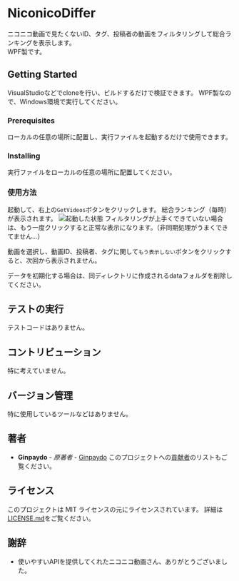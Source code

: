 # NiconicoDiffer
ニコニコ動画で見たくないID、タグ、投稿者の動画をフィルタリングして総合ランキングを表示します。  
WPF製です。

## Getting Started
VisualStudioなどでcloneを行い、ビルドするだけで検証できます。
WPF製なので、Windows環境で実行してください。

### Prerequisites
ローカルの任意の場所に配置し、実行ファイルを起動するだけで使用できます。

### Installing
実行ファイルをローカルの任意の場所に配置してください。

### 使用方法
起動して、右上の`GetVideos`ボタンをクリックします。
総合ランキング（毎時）が表示されます。
![起動した状態](https://user-images.githubusercontent.com/39305262/52919128-43cedf80-3342-11e9-8c4d-224eddc3b728.png "起動した状態")
フィルタリングが上手くできていない場合は、もう一度クリックすると正常な表示になります。（非同期処理がうまくできてません…）

動画を選択し、動画ID、投稿者、タグに関して`もう表示しない`ボタンをクリックすると、次回から表示されません。

データを初期化する場合は、同ディレクトリに作成されるdataフォルダを削除してください。

## テストの実行
テストコードはありません。

## コントリビューション
特に考えていません。

## バージョン管理
特に使用しているツールなどはありません。

## 著者
* **Ginpaydo** - *原著者* - [Ginpaydo](https://github.com/ginpaydo)
このプロジェクトへの[貢献者](https://github.com/ginpaydo/NiconicoDiffer/contributors)のリストもご覧ください。

## ライセンス
このプロジェクトは MIT ライセンスの元にライセンスされています。 詳細は[LICENSE.md](LICENSE.md)をご覧ください。

## 謝辞
* 使いやすいAPIを提供してくれたニコニコ動画さん、ありがとうございました。
